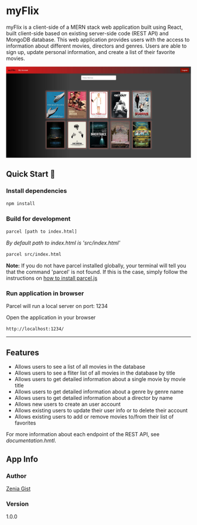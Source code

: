 # myFlix

myFlix is a  client-side of a MERN stack web application built using React, built client-side based on existing server-side code (REST API) and MongoDB database. This web application provides users with the access to information about different movies, directors and genres. Users are able to sign up, update personal information, and create a list of their favorite movies. 

![code to be replaced](./src/images/movie.jpg)

## Quick Start 🚀

### Install dependencies 
```bash
npm install
```

### Build for development
```bash
parcel [path to index.html] 
```
*By default path to index.html is 'src/index.html'*
```bash
parcel src/index.html
```

**Note:** If you do not have parcel installed globally, your terminal will tell you that the command 'parcel' is not found. If this is the case, simply follow the instructions on [how to install parcel.js](https://parceljs.org/getting_started.html)

### Run application in browser
Parcel will run a local server on port: 1234

Open the application in your browser
``` 
http://localhost:1234/
```

---

## Features

- Allows users to see a list of all movies in the database
- Allows users to see a fliter list of all movies in the database by title
- Allows users to get detailed information about a single movie by movie title
- Allows users to get detailed information about a genre by genre name
- Allows users to get detailed information about a director by name
- Allows new users to create an user account
- Allows existing users to update their user info or to delete their account
- Allows existing users to add or remove movies to/from their list of favorites

For more information about each endpoint of the REST API, see *documentation.hmtl*.

## App Info

### Author

[Zenia Gist](https://zeniagist.com/)

### Version

1.0.0
